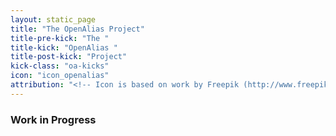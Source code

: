 ```yaml
---
layout: static_page
title: "The OpenAlias Project"
title-pre-kick: "The "
title-kick: "OpenAlias "
title-post-kick: "Project"
kick-class: "oa-kicks"
icon: "icon_openalias"
attribution: "<!-- Icon is based on work by Freepik (http://www.freepik.com) and is licensed under Creative Commons BY 3.0 -->"
---
```


### Work in Progress
